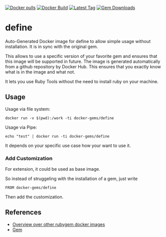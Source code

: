 [![Docker pulls](https://img.shields.io/docker/pulls/rubygem/define.svg)](https://hub.docker.com/r/rubygem/define/)
[![Docker Build](https://img.shields.io/docker/automated/rubygem/define.svg)](https://hub.docker.com/r/rubygem/define/)
[![Latest Tag](https://img.shields.io/github/tag/docker-rubygem/define.svg)](https://hub.docker.com/r/rubygem/define/)
[![Gem Downloads](https://img.shields.io/gem/dt/define.svg)](https://rubygems.org/gems/define/)
# define

Auto-Generated Docker image for define to allow simple usage without installation.
It is in sync with the original gem.

This allows to use a specific version of your favorite gem and ensures that this image will be supported in future.
The image is generated automatically from a github repository by Docker Hub.
This ensures that you exactly know what is in the image and what not.

It lets you use Ruby Tools without the need to install ruby on your machine.

## Usage

Usage via file system:

`docker run -v $(pwd):/work -ti docker-gems/define`

Usage via Pipe:

`echo "test" | docker run -ti docker-gems/define`

It depends on your specific use case how your want to use it.

### Add Customization

For extension, it could be used as base image.

So instead of struggeling with the installation of a gem, just write

`FROM docker-gems/define`

Then add the customization.

## References

 - [Overview over other rubygem docker images](https://github.com/thinkbot/docker-rubygem)
 - [Gem](https://rubygems.org/gems/define/)
